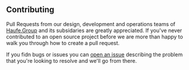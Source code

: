 ## Contributing

Pull Requests from our design, development and operations teams of [Haufe.Group](http://www.haufe-lexware.com) and its subsidaries are greatly appreciated. If you've never contributed to an open source project before we are more than happy to walk you through how to create a pull request.

If you fidn bugs or issues you can [open an issue](https://github.com/Haufe-Lexware/Haufe-Lexware.github.io/issues/new) describing the problem that you're looking to resolve and we'll go from there.
